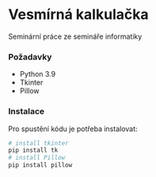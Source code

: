 # Vesmírná kalkulačka

Seminární práce ze semináře informatiky

### Požadavky

* Python 3.9 
* Tkinter
* Pillow

### Instalace

Pro spustění kódu je potřeba instalovat:

```sh
# install tkinter
pip install tk
# install Pillow
pip install pillow

```
